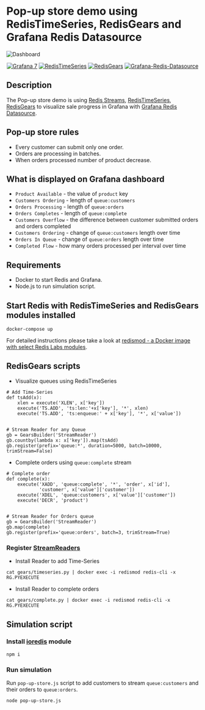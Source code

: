 # Pop-up store demo using RedisTimeSeries, RedisGears and Grafana Redis Datasource

![Dashboard](https://github.com/mikhailredis/redis-pop-up-store/blob/master/images/pop-up.png)

<div id="badges" align="center">

[![Grafana 7](https://img.shields.io/badge/Grafana-7-blue)](https://www.grafana.com)
[![RedisTimeSeries](https://img.shields.io/badge/RedisTimeSeries-inspired-yellowgreen)](https://oss.redislabs.com/redistimeseries/)
[![RedisGears](https://img.shields.io/badge/RedisGears-powered-orange)](https://oss.redislabs.com/redisgears/)
[![Grafana-Redis-Datasource](https://img.shields.io/badge/GrafanaRedisDatasource-integrated-yellow)](https://github.com/RedisTimeSeries/grafana-redis-datasource)

</div>

## Description

The Pop-up store demo is using [Redis Streams](https://redis.io/topics/streams-intro), [RedisTimeSeries](https://oss.redislabs.com/redistimeseries/), [RedisGears](https://oss.redislabs.com/redisgears/) to visualize sale progress in Grafana with [Grafana Redis Datasource](https://github.com/RedisTimeSeries/grafana-redis-datasource).

## Pop-up store rules

- Every customer can submit only one order.
- Orders are processing in batches.
- When orders processed number of product decrease.

## What is displayed on Grafana dashboard

- `Product Available` - the value of `product` key
- `Customers Ordering` - length of `queue:customers`
- `Orders Processing` - length of `queue:orders`
- `Orders Completes` - length of `queue:complete`
- `Customers Overflow` - the difference between customer submitted orders and orders completed
- `Customers Ordering` - change of `queue:customers` length over time
- `Orders In Queue` - change of `queue:orders` length over time
- `Completed Flow` - how many orders processed per interval over time

## Requirements

- Docker to start Redis and Grafana.
- Node.js to run simulation script.

## Start Redis with RedisTimeSeries and RedisGears modules installed

```
docker-compose up
```

For detailed instructions please take a look at [redismod - a Docker image with select Redis Labs modules](https://hub.docker.com/r/redislabs/redismod).

## RedisGears scripts

- Visualize queues using RedisTimeSeries

```
# Add Time-Series
def tsAdd(x):
    xlen = execute('XLEN', x['key'])
    execute('TS.ADD', 'ts:len:'+x['key'], '*', xlen)
    execute('TS.ADD', 'ts:enqueue:' + x['key'], '*', x['value'])


# Stream Reader for any Queue
gb = GearsBuilder('StreamReader')
gb.countby(lambda x: x['key']).map(tsAdd)
gb.register(prefix='queue:*', duration=5000, batch=10000, trimStream=False)
```

- Complete orders using `queue:complete` stream

```
# Complete order
def complete(x):
    execute('XADD', 'queue:complete', '*', 'order', x['id'],
            'customer', x['value']['customer'])
    execute('XDEL', 'queue:customers', x['value']['customer'])
    execute('DECR', 'product')


# Stream Reader for Orders queue
gb = GearsBuilder('StreamReader')
gb.map(complete)
gb.register(prefix='queue:orders', batch=3, trimStream=True)
```

### Register [StreamReaders](https://oss.redislabs.com/redisgears/readers.html#streamreader)

- Install Reader to add Time-Series

```
cat gears/timeseries.py | docker exec -i redismod redis-cli -x RG.PYEXECUTE
```

- Install Reader to complete orders

```
cat gears/complete.py | docker exec -i redismod redis-cli -x RG.PYEXECUTE
```

## Simulation script

### Install [ioredis](https://github.com/luin/ioredis) module

```
npm i
```

### Run simulation

Run `pop-up-store.js` script to add customers to stream `queue:customers` and their orders to `queue:orders`.

```
node pop-up-store.js
```
